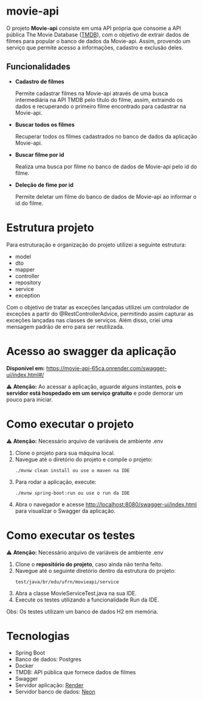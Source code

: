 # movie-api

O projeto **Movie-api** consiste em uma API própria que consome a API pública The Movie Database ([TMDB](https://developer.themoviedb.org/)), com o objetivo de extrair dados de filmes para popular o banco de dados da Movie-api. Assim, provendo um serviço que permite acesso a informações, cadastro e exclusão deles.

## Funcionalidades
- **Cadastro de filmes**

    Permite cadastrar filmes na Movie-api através de uma busca intermediária na API TMDB pelo título do filme, assim, extraindo os dados e recuperando o primeiro filme encontrado para cadastrar na Movie-api.

- **Buscar todos os filmes**

   Recuperar todos os filmes cadastrados no banco de dados da aplicação Movie-api.

- **Buscar filme por id**

   Realiza uma busca por filme no banco de dados de Movie-api pelo id do filme.

- **Deleção de fime por id**

   Permite deletar um filme do banco de dados de Movie-api ao informar o id do filme.

# Estrutura projeto

Para estruturação e organização do projeto utilizei a seguinte estrutura:
- model
- dto
- mapper
- controller
- repository
- service
- exception


Com o objetivo de tratar as exceções lançadas utilizei um controlador de exceções a partir do @RestControllerAdvice, permitindo assim capturar as exceções lançadas nas classes de serviços. Além disso, criei uma mensagem padrão de erro para ser reutilizada.


# Acesso ao swagger da aplicação
**Disponível em:** 
https://movie-api-65ca.onrender.com/swagger-ui/index.html#/ 
 
⚠️ **Atenção:** Ao acessar a aplicação, aguarde alguns instantes, pois **o servidor está hospedado em um serviço gratuito** e pode demorar um pouco para iniciar.

# Como executar o projeto
⚠️ **Atenção:** Necessário arquivo de variáveis de ambiente .env

1. Clone o projeto para sua máquina local.
2. Navegue até o diretório do projeto e compile o projeto:
    ```
    ./mvnw clean install ou use o maven na IDE
    ```
3. Para rodar a aplicação, execute:
    ```
    ./mvnw spring-boot:run ou use o run da IDE
    ```
4. Abra o navegador e acesse [http://localhost:8080/swagger-ui/index.html](http://localhost:8080/swagger-ui/index.html) para visualizar o Swagger da aplicação.

# Como executar os testes
⚠️ **Atenção:** Necessário arquivo de variáveis de ambiente .env

1. Clone o **repositório do projeto**, caso ainda não tenha feito.
2. Navegue até o seguinte diretório dentro da estrutura do projeto:
    ```
    test/java/br/edu/ufrn/movieapi/service
    ```
3. Abra a classe MovieServiceTest.java na sua IDE.
4. Execute os testes utilizando a funcionalidade Run da IDE.

Obs: Os testes utilizam um banco de dados H2 em memória.

# Tecnologias

- Spring Boot
- Banco de dados: Postgres
- Docker
- TMDB: API pública que fornece dados de filmes
- Swagger
- Servidor aplicação: [Render](https://render.com/ )
- Servidor banco de dados: [Neon](https://neon.tech/)

